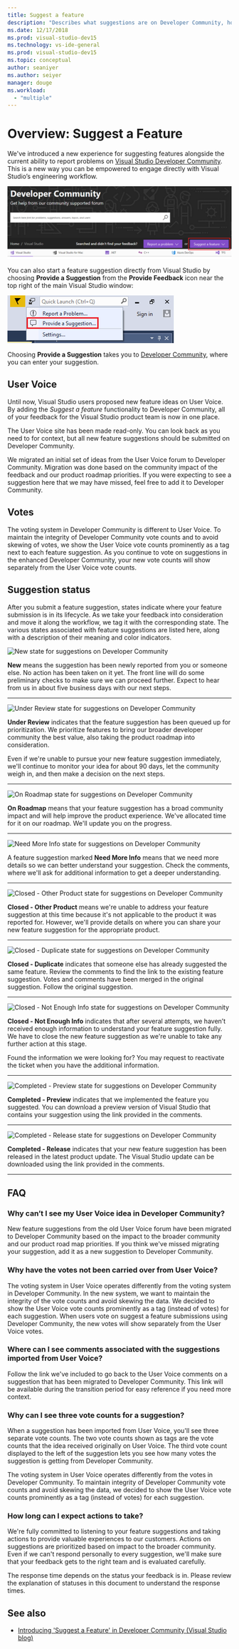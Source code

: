 ```yaml
---
title: Suggest a feature
description: "Describes what suggestions are on Developer Community, how to make a suggestion, and how suggestions are used by Microsoft in the Visual Studio road map."
ms.date: 12/17/2018
ms.prod: visual-studio-dev15
ms.technology: vs-ide-general
ms.prod: visual-studio-dev15
ms.topic: conceptual
author: seaniyer
ms.author: seiyer
manager: douge
ms.workload:
  - "multiple"
---
```

# Overview: Suggest a Feature

We've introduced a new experience for suggesting features alongside the current ability to report problems on [Visual Studio Developer Community](https://developercommunity.visualstudio.com). This is a new way you can be empowered to engage directly with Visual Studio’s engineering workflow.

![Suggest a Feature button on Developer Community](media/suggest-a-feature/suggest-feature-button.png)

You can also start a feature suggestion directly from Visual Studio by choosing **Provide a Suggestion** from the **Provide Feedback** icon near the top right of the main Visual Studio window:

![Provide a Suggestion menu in Visual Studio](media/suggest-a-feature/provide-suggestion.png)

Choosing **Provide a Suggestion** takes you to [Developer Community](https://developercommunity.visualstudio.com), where you can enter your suggestion.

## User Voice

Until now, Visual Studio users proposed new feature ideas on User Voice. By adding the *Suggest a feature* functionality to Developer Community, all of your feedback for the Visual Studio product team is now in one place.

The User Voice site has been made read-only. You can look back as you need to for context, but all new feature suggestions should be submitted on Developer Community.

We migrated an initial set of ideas from the User Voice forum to Developer Community. Migration was done based on the community impact of the feedback and our product roadmap priorities. If you were expecting to see a suggestion here that we may have missed, feel free to add it to Developer Community.

## Votes

The voting system in Developer Community is different to User Voice. To maintain the integrity of Developer Community vote counts and to avoid skewing of votes, we show the User Voice vote counts prominently as a tag next to each feature suggestion. As you continue to vote on suggestions in the enhanced Developer Community, your new vote counts will show separately from the User Voice vote counts.

## Suggestion status

After you submit a feature suggestion, states indicate where your feature submission is in its lifecycle. As we take your feedback into consideration and move it along the workflow, we tag it with the corresponding state. The various states associated with feature suggestions are listed here, along with a description of their meaning and color indicators.

![New state for suggestions on Developer Community](../ide/media/SuggestStates/New.jpg)

**New** means the suggestion has been newly reported from you or someone else. No action has been taken on it yet. The front line will do some preliminary checks to make sure we can proceed further. Expect to hear from us in about five business days with our next steps.

- - -

![Under Review state for suggestions on Developer Community](../ide/media/SuggestStates/UnderReview.jpg)

**Under Review** indicates that the feature suggestion has been queued up for prioritization. We prioritize features to bring our broader developer community the best value, also taking the product roadmap into consideration.

Even if we're unable to pursue your new feature suggestion immediately, we'll continue to monitor your idea for about 90 days, let the community weigh in, and then make a decision on the next steps.

- - -

![On Roadmap state for suggestions on Developer Community](../ide/media/SuggestStates/OnRoadmap.jpg)

**On Roadmap** means that your feature suggestion has a broad community impact and will help improve the product experience. We've allocated time for it on our roadmap. We'll update you on the progress.

- - -

![Need More Info state for suggestions on Developer Community](../ide/media/SuggestStates/NeedMoreInfo.jpg)

A feature suggestion marked **Need More Info** means that we need more details so we can better understand your suggestion. Check the comments, where we'll ask for additional information to get a deeper understanding.

- - -

![Closed - Other Product state for suggestions on Developer Community](../ide/media/SuggestStates/ClosedOtherProduct.jpg)

**Closed - Other Product** means we're unable to address your feature suggestion at this time because it's not applicable to the product it was reported for. However, we'll provide details on where you can share your new feature suggestion for the appropriate product.

- - -

![Closed - Duplicate state for suggestions on Developer Community](../ide/media/SuggestStates/ClosedDuplicate.jpg)

**Closed - Duplicate** indicates that someone else has already suggested the same feature. Review the comments to find the link to the existing feature suggestion. Votes and comments have been merged in the original suggestion. Follow the original suggestion.

- - -

![Closed - Not Enough Info state for suggestions on Developer Community](../ide/media/SuggestStates/ClosedNotEnoughInfo.jpg)

**Closed - Not Enough Info** indicates that after several attempts, we haven’t received enough information to understand your feature suggestion fully. We have to close the new feature suggestion as we're unable to take any further action at this stage.

Found the information we were looking for? You may request to reactivate the ticket when you have the additional information.

- - -

![Completed - Preview state for suggestions on Developer Community](../ide/media/SuggestStates/CompletedPreview.jpg)

**Completed - Preview** indicates that we implemented the feature you suggested. You can download a preview version of Visual Studio that contains your suggestion using the link provided in the comments.

- - -

![Completed - Release state for suggestions on Developer Community](../ide/media/SuggestStates/CompletedRelease.jpg)

**Completed - Release** indicates that your new feature suggestion has been released in the latest product update. The Visual Studio update can be downloaded using the link provided in the comments.

- - -

## FAQ

### Why can’t I see my User Voice idea in Developer Community?

New feature suggestions from the old User Voice forum have been migrated to Developer Community based on the impact to the broader community and our product road map priorities. If you think we've missed migrating your suggestion, add it as a new suggestion to Developer Community.

### Why have the votes not been carried over from User Voice?

The voting system in User Voice operates differently from the voting system in Developer Community. In the new system, we want to maintain the integrity of the vote counts and avoid skewing the data. We decided to show the User Voice vote counts prominently as a tag (instead of votes) for each suggestion. When users vote on suggest a feature submissions using Developer Community, the new votes will show separately from the User Voice votes.

### Where can I see comments associated with the suggestions imported from User Voice?

Follow the link we've included to go back to the User Voice comments on a suggestion that has been migrated to Developer Community. This link will be available during the transition period for easy reference if you need more context.

### Why can I see three vote counts for a suggestion?

When a suggestion has been imported from User Voice, you'll see three separate vote counts. The two vote counts shown as tags are the vote counts that the idea received originally on User Voice. The third vote count displayed to the left of the suggestion lets you see how many votes the suggestion is getting from Developer Community.

The voting system in User Voice operates differently from the votes in Developer Community. To maintain integrity of Developer Community vote counts and avoid skewing the data, we decided to show the User Voice vote counts prominently as a tag (instead of votes) for each suggestion.

### How long can I expect actions to take?

We're fully committed to listening to your feature suggestions and taking actions to provide valuable experiences to our customers. Actions on suggestions are prioritized based on impact to the broader community. Even if we can't respond personally to every suggestion, we'll make sure that your feedback gets to the right team and is evaluated carefully.

The response time depends on the status your feedback is in. Please review the explanation of statuses in this document to understand the response times.

## See also

- [Introducing 'Suggest a Feature' in Developer Community (Visual Studio blog)](https://blogs.msdn.microsoft.com/visualstudio/2018/10/09/introducing-suggest-a-feature-in-developer-community/?utm_source=vs_developer_news&utm_medium=referral)
